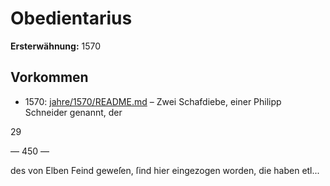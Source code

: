 # Obedientarius

**Ersterwähnung:** 1570

## Vorkommen
- 1570: [jahre/1570/README.md](../jahre/1570/README.md) – Zwei Schafdiebe, einer Philipp Schneider genannt, der

29


— 450 —

des von Elben Feind geweſen, ſind hier eingezogen worden,
die haben etl...
